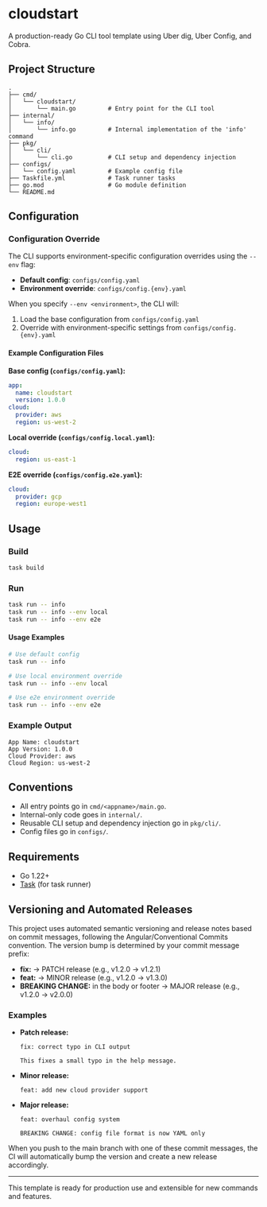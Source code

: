 # cloudstart

A production-ready Go CLI tool template using Uber dig, Uber Config, and Cobra.

## Project Structure

```
.
├── cmd/
│   └── cloudstart/
│       └── main.go         # Entry point for the CLI tool
├── internal/
│   └── info/
│       └── info.go         # Internal implementation of the 'info' command
├── pkg/
│   └── cli/
│       └── cli.go          # CLI setup and dependency injection
├── configs/
│   └── config.yaml         # Example config file
├── Taskfile.yml            # Task runner tasks
├── go.mod                  # Go module definition
└── README.md
```

## Configuration

### Configuration Override

The CLI supports environment-specific configuration overrides using the `--env` flag:

- **Default config**: `configs/config.yaml`
- **Environment override**: `configs/config.{env}.yaml`

When you specify `--env <environment>`, the CLI will:
1. Load the base configuration from `configs/config.yaml`
2. Override with environment-specific settings from `configs/config.{env}.yaml`

#### Example Configuration Files

**Base config (`configs/config.yaml`):**
```yaml
app:
  name: cloudstart
  version: 1.0.0
cloud:
  provider: aws
  region: us-west-2
```

**Local override (`configs/config.local.yaml`):**
```yaml
cloud:
  region: us-east-1
```

**E2E override (`configs/config.e2e.yaml`):**
```yaml
cloud:
  provider: gcp
  region: europe-west1
```

## Usage

### Build
```sh
task build
```

### Run
```sh
task run -- info
task run -- info --env local
task run -- info --env e2e
```

#### Usage Examples

```sh
# Use default config
task run -- info

# Use local environment override
task run -- info --env local

# Use e2e environment override  
task run -- info --env e2e
```

### Example Output
```
App Name: cloudstart
App Version: 1.0.0
Cloud Provider: aws
Cloud Region: us-west-2
```

## Conventions
- All entry points go in `cmd/<appname>/main.go`.
- Internal-only code goes in `internal/`.
- Reusable CLI setup and dependency injection go in `pkg/cli/`.
- Config files go in `configs/`.

## Requirements
- Go 1.22+
- [Task](https://taskfile.dev) (for task runner)

## Versioning and Automated Releases

This project uses automated semantic versioning and release notes based on commit messages, following the Angular/Conventional Commits convention. The version bump is determined by your commit message prefix:

- **fix:** → PATCH release (e.g., v1.2.0 → v1.2.1)
- **feat:** → MINOR release (e.g., v1.2.0 → v1.3.0)
- **BREAKING CHANGE:** in the body or footer → MAJOR release (e.g., v1.2.0 → v2.0.0)

### Examples

- **Patch release:**
  ```
  fix: correct typo in CLI output
  
  This fixes a small typo in the help message.
  ```
- **Minor release:**
  ```
  feat: add new cloud provider support
  ```
- **Major release:**
  ```
  feat: overhaul config system
  
  BREAKING CHANGE: config file format is now YAML only
  ```

When you push to the main branch with one of these commit messages, the CI will automatically bump the version and create a new release accordingly.

---
This template is ready for production use and extensible for new commands and features.
